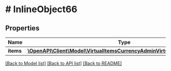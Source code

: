 # # InlineObject66

## Properties

Name | Type | Description | Notes
------------ | ------------- | ------------- | -------------
**items** | [**\OpenAPI\Client\Model\VirtualItemsCurrencyAdminVirtualCurrencyPackage[]**](VirtualItemsCurrencyAdminVirtualCurrencyPackage.md) |  | [optional]

[[Back to Model list]](../../README.md#models) [[Back to API list]](../../README.md#endpoints) [[Back to README]](../../README.md)
